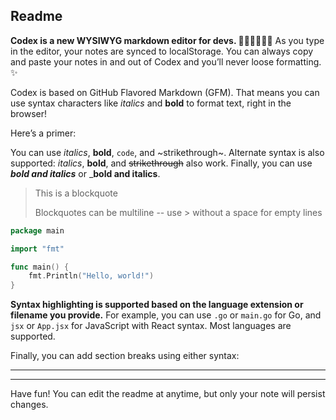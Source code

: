 ## Readme

**Codex is a new WYSIWYG markdown editor for devs. 👩🏾‍💻👨🏼‍💻** As you type in the editor, your notes are synced to localStorage. You can always copy and paste your notes in and out of Codex and you’ll never loose formatting. ✨

Codex is based on GitHub Flavored Markdown (GFM). That means you can use syntax characters like _italics_ and **bold** to format text, right in the browser!

Here’s a primer:

You can use _italics_, **bold**, `code`, and ~strikethrough~. Alternate syntax is also supported: *italics*, __bold__, and ~~strikethrough~~ also work. Finally, you can use ***bold and italics*** or ___bold and italics__.

> This is a blockquote
>
> Blockquotes can be multiline -- use > without a space for empty lines

```go
package main

import "fmt"

func main() {
	fmt.Println("Hello, world!")
}
```

**Syntax highlighting is supported based on the language extension or filename you provide.** For example, you can use `.go` or `main.go` for Go, and `jsx` or `App.jsx` for JavaScript with React syntax. Most languages are supported.

Finally, you can add section breaks using either syntax:

---

***

Have fun! You can edit the readme at anytime, but only your note will persist changes.
